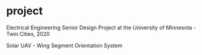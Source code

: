 # project
Electrical Engineering Senior Design Project at the University of Minnesota - Twin Cities, 2020

Solar UAV - Wing Segment Orientation System
